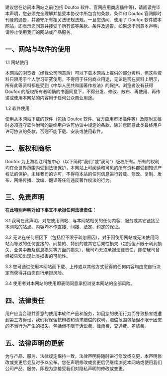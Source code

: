 建议您在访问本网站之前(包括 Doufox 软件、官网应用商店插件等)，请阅读完毕本声明，您必须完全理解并接受本协议中所包含的条款、条件和 Doufox 官网即时刊登的通告，并遵守所有相关法律规法规。一旦您访问、使用了 Doufox 软件或本网站，即表示您同意并接受了所有该等条款、条件及通告。如果您不同意本声明，请停止使用我们的网站或产品服务。

## 一、网站与软件的使用

1.1 网站使用

本网站的浏览者（经我公司同意后）可以下载本网站上提供的部分资料，但这些资料只限用于个人学习研究使用，不得用于任何商业用途，无论是否在资料上明示，所有此等资料都是受到《中华人民共和国著作权法》的保护。浏览者没有获得 Doufox 的版权所有者明确的书面同意下，不得分发、修改、散布、再使用、再传递或使用本网站的内容用于任何公众商业用途。

1.2 软件使用

使用从本网站下载的软件（包括 Doufox 软件、官方应用市场插件等）及随附文档时必须遵守软件附带的最终用户许可协议中规定的条款，除非您同意此类最终用户许可协议的条款，否则不能下载、安装或使用软件。

## 二、版权和商标

Doufox 为上海程江科技中心（以下简称“我们”或“我司”）版权所有。所有的权利均在全世界范围内受到法律保护，本网站上可阅读和可见的所有资料都受到知识产权法的保护。未经我司的许可，不得将本站的任何信息进行转载、修改、复制、发布、网络传播、改编、翻译等任何违反著作权法的行为。

## 三、免责声明

**在此特别声明对如下事宜不承担任何法律责任：**

3.1 我司在此声明，对您使用网站、与本网站相关的任何内容、服务或其它链接至本网站的站点、内容均不作直接、间接、法定、约定的保证。

3.2 无论在任何原因下（包括但不限于疏忽原因），对于因使用网站或无法使用网站而导致的任何直接的、间接的、特别的或其它后果性损失（包括但不限于利润损失、业务中断及信息损失等方面的损失），我司均无须承担法律责任，即使我司曾经被告知出现此类损害的可能性。

3.3 您可通过使用本网站而下载、上传或以其他方式获得的任何内容均由您自行决定而获得并由您自行承担风险。

3.4 使用者对本网站的使用即表明同意承担浏览本网站的全部风险。

## 四、法律责任

用户应当合理并善意的使用本软件产品和服务，如因您的使用行为而导致损害或遭到第三方诉讼，我们将保留抗辩权和请求赔偿的权利，赔偿范围包括但不限于因您的不当行为产生的损失，包括但不限于诉讼费、律师费、交通费、差旅费。

## 五、法律声明的更新

为与产品、服务、法律规定保持一致，法律声明将随时进行修改或变更，本声明修改或变更后会及时予以公布。您在声明修改或变更后仍继续浏览本网站或使用我们公司产品、服务，即视为您接受我们对隐私声明的修改或变更。
